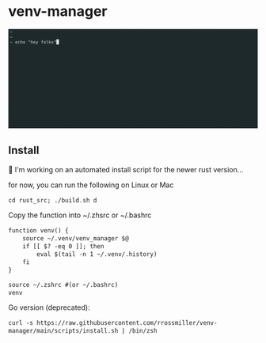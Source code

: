 # venv-manager

![](example.gif)

## Install
🚧 I'm working on an automated install script for the newer rust version...

for now, you can run the following on Linux or Mac
```
cd rust_src; ./build.sh d
```


Copy the function into ~/.zhsrc or ~/.bashrc

```
function venv() {
	source ~/.venv/venv_manager $@
	if [[ $? -eq 0 ]]; then
		eval $(tail -n 1 ~/.venv/.history)
	fi
}

```

```
source ~/.zshrc #(or ~/.bashrc)
venv
```

Go version (deprecated):

```
curl -s https://raw.githubusercontent.com/rrossmiller/venv-manager/main/scripts/install.sh | /bin/zsh

```
